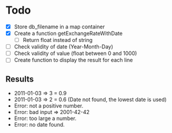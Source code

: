 # Todo

- [x] Store db_filename in a map container
- [x] Create a function getExchangeRateWithDate
  - [ ] Return float instead of string
- [ ] Check validity of date (Year-Month-Day)
- [ ] Check validity of value (float between 0 and 1000)
- [ ] Create function to display the result for each line

## Results
- 2011-01-03 => 3 = 0.9
- 2011-01-03 => 2 = 0.6 (Date not found, the lowest date is used)
- Error: not a positive number.
- Error: bad input => 2001-42-42
- Error: too large a number.
- Error: no date found.